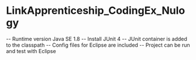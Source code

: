# LinkApprenticeship_CodingEx_Nulogy

-- Runtime version Java SE 1.8
-- Install JUnit 4
-- JUnit container is added to the classpath 
-- Config files for Eclipse are included
-- Project can be run and test with Eclipse 

